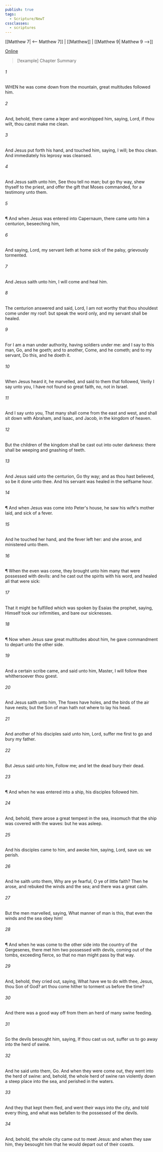 ```yaml
---
publish: true
tags:
  - Scripture/NewT
cssclasses:
  - scriptures
---
```

[[Matthew 7| <-- Matthew 7]] | [[Matthew]] | [[Matthew 9| Matthew 9 -->]]

[Online](https://churchofjesuschrist.org/study/scriptures/nt/matt/8?lang=eng)

>[!example] Chapter Summary
>
###### 1
WHEN he was come down from the mountain, great multitudes followed him.
###### 2
And, behold, there came a leper and worshipped him, saying, Lord, if thou wilt, thou canst make me clean.
###### 3
And Jesus put forth his hand, and touched him, saying, I will; be thou clean. And immediately his leprosy was cleansed.
###### 4
And Jesus saith unto him, See thou tell no man; but go thy way, shew thyself to the priest, and offer the gift that Moses commanded, for a testimony unto them.
###### 5
¶ And when Jesus was entered into Capernaum, there came unto him a centurion, beseeching him,
###### 6
And saying, Lord, my servant lieth at home sick of the palsy, grievously tormented.
###### 7
And Jesus saith unto him, I will come and heal him.
###### 8
The centurion answered and said, Lord, I am not worthy that thou shouldest come under my roof: but speak the word only, and my servant shall be healed.
###### 9
For I am a man under authority, having soldiers under me: and I say to this man, Go, and he goeth; and to another, Come, and he cometh; and to my servant, Do this, and he doeth it.
###### 10
When Jesus heard it, he marvelled, and said to them that followed, Verily I say unto you, I have not found so great faith, no, not in Israel.
###### 11
And I say unto you, That many shall come from the east and west, and shall sit down with Abraham, and Isaac, and Jacob, in the kingdom of heaven.
###### 12
But the children of the kingdom shall be cast out into outer darkness: there shall be weeping and gnashing of teeth.
###### 13
And Jesus said unto the centurion, Go thy way; and as thou hast believed, so be it done unto thee. And his servant was healed in the selfsame hour.
###### 14
¶ And when Jesus was come into Peter's house, he saw his wife's mother laid, and sick of a fever.
###### 15
And he touched her hand, and the fever left her: and she arose, and ministered unto them.
###### 16
¶ When the even was come, they brought unto him many that were possessed with devils: and he cast out the spirits with his word, and healed all that were sick:
###### 17
That it might be fulfilled which was spoken by Esaias the prophet, saying, Himself took our infirmities, and bare our sicknesses.
###### 18
¶ Now when Jesus saw great multitudes about him, he gave commandment to depart unto the other side.
###### 19
And a certain scribe came, and said unto him, Master, I will follow thee whithersoever thou goest.
###### 20
And Jesus saith unto him, The foxes have holes, and the birds of the air have nests; but the Son of man hath not where to lay his head.
###### 21
And another of his disciples said unto him, Lord, suffer me first to go and bury my father.
###### 22
But Jesus said unto him, Follow me; and let the dead bury their dead.
###### 23
¶ And when he was entered into a ship, his disciples followed him.
###### 24
And, behold, there arose a great tempest in the sea, insomuch that the ship was covered with the waves: but he was asleep.
###### 25
And his disciples came to him, and awoke him, saying, Lord, save us: we perish.
###### 26
And he saith unto them, Why are ye fearful, O ye of little faith? Then he arose, and rebuked the winds and the sea; and there was a great calm.
###### 27
But the men marvelled, saying, What manner of man is this, that even the winds and the sea obey him!
###### 28
¶ And when he was come to the other side into the country of the Gergesenes, there met him two possessed with devils, coming out of the tombs, exceeding fierce, so that no man might pass by that way.
###### 29
And, behold, they cried out, saying, What have we to do with thee, Jesus, thou Son of God? art thou come hither to torment us before the time?
###### 30
And there was a good way off from them an herd of many swine feeding.
###### 31
So the devils besought him, saying, If thou cast us out, suffer us to go away into the herd of swine.
###### 32
And he said unto them, Go. And when they were come out, they went into the herd of swine: and, behold, the whole herd of swine ran violently down a steep place into the sea, and perished in the waters.
###### 33
And they that kept them fled, and went their ways into the city, and told every thing, and what was befallen to the possessed of the devils.
###### 34
And, behold, the whole city came out to meet Jesus: and when they saw him, they besought him that he would depart out of their coasts.



